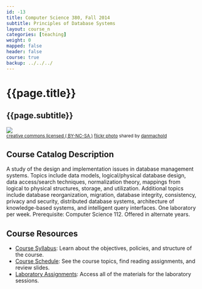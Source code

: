 ```yaml
---
id: -13 
title: Computer Science 380, Fall 2014
subtitle: Principles of Database Systems 
layout: course_n 
categories: [teaching]
weight: 0
mapped: false
header: false 
course: true
backup: ../../../
---
```


# {{page.title}}

## {{page.subtitle}}

<a title="vases" href="http://flickr.com/photos/mybloodyself/2428544365"><img class="img-responsive-tight" src="http://farm4.static.flickr.com/3094/2428544365_4fdd69c25d_z.jpg" /></a><br /><small><a href="http://creativecommons.org/licenses/by-nc-sa/2.0/">creative commons licensed ( BY-NC-SA )</a> <a title="vases" href="http://flickr.com/photos/mybloodyself/2428544365">flickr photo</a> shared by <a href="http://flickr.com/people/mybloodyself">danmachold</a></small>

## Course Catalog Description

A study of the design and implementation issues in database management systems.  Topics include data models,
logical/physical database design, data access/search techniques, normalization theory, mappings from logical to physical
structures, storage, and utilization. Additional topics include database reorganization, migration, database integrity,
consistency, privacy and security, distributed database systems, architecture of knowledge-based systems, and
intelligent query interfaces. One laboratory per week.  Prerequisite: Computer Science 112. Offered in alternate years.

## Course Resources

<ul class="fa-ul">

<li><i class="fa-li fa fa-arrow-right"></i><a href="{{site.baseurl}}teaching/cs380F2014/provide/syllabus/"
class="major">Course Syllabus</a>: Learn about the objectives, policies, and structure of the course. 

<li><i class="fa-li fa fa-arrow-right"></i><a href="{{site.baseurl}}teaching/cs380F2014/schedule/"
class="major">Course Schedule</a>: See the course topics, find reading assignments, and review slides.

<li><i class="fa-li fa fa-arrow-right"></i><a href="{{site.baseurl}}teaching/cs380F2014/laboratories/"
class="major">Laboratory Assignments</a>: Access all of the materials for the laboratory sessions.

</ul>




